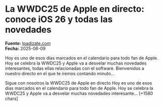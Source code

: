 # La WWDC25 de Apple en directo: conoce iOS 26 y todas las novedades

**Fuente:** [Ipadizate.com](https://ipadizate.com/eventos/la-wwdc25-de-apple-en-directo-conoce-ios-26-y-todas-las-novedades)  
**Fecha:** 2025-06-09

Hoy es uno de esos días marcados en el calendario para todo fan de Apple. Hoy se celebra la WWDC25 y Apple va a desvelar muchas novedades interesantes, todas ellas relacionadas con el software. Bienvenidos a nuestro directo en el que te iremos contando minuto…

Sigue con nosotros la WWDC25 de Apple en directo
Hoy es uno de esos días marcados en el calendario para todo fan de Apple. Hoy se celebra la WWDC25 y Apple va a desvelar muchas novedades interesante… [+1580 chars]

